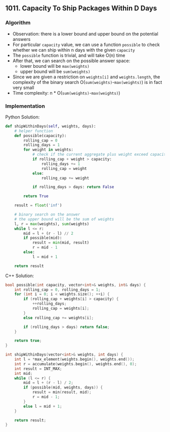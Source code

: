 ## 1011. Capacity To Ship Packages Within D Days
### Algorithm
- Observation: there is a lower bound and upper bound on the potential answers
- For particular `capacity` value, we can use a function `possible` to check whether we can ship within n days with the given `capacity`
- The `possible` function is trivial, and will take O(n) time
- After that, we can search on the possible answer space:
    - lower bound will be `max(weights)`
    - upper bound will be `sum(weights)`
- Since we are given a restriction on `weights[i]` and `weights.length`, the complexity of the binary search O(`sum(weights)`-`max(weights)`) is in fact very small
- Time complexity: n * O(`sum(weights)`-`max(weights)`)
### Implementation
Python Solution:
```python
def shipWithinDays(self, weights, days):
    # helper function
    def possible(capacity):
        rolling_cap = 0
        rolling_days = 1
        for weight in weights:
            # check if the current aggregate plus weight exceed capacity
            if rolling_cap + weight > capacity:
                rolling_days += 1
                rolling_cap = weight
            else:
                rolling_cap += weight

            if rolling_days > days: return False

        return True

    result = float('inf')

    # binary search on the answer
    # the upper bound will be the sum of weights
    l, r = max(weights), sum(weights)
    while l <= r:
        mid = l + (r - l) // 2
        if possible(mid):
            result = min(mid, result)
            r = mid - 1
        else:
            l = mid + 1

    return result
```
C++ Solution:
```cpp
bool possible(int capacity, vector<int>& weights, int& days) {
    int rolling_cap = 0, rolling_days = 1;
    for (int i = 0; i < weights.size(); ++i) {
        if (rolling_cap + weights[i] > capacity) {
            ++rolling_days;
            rolling_cap = weights[i];
        }
        else rolling_cap += weights[i];

        if (rolling_days > days) return false;
    }

    return true;
}

int shipWithinDays(vector<int>& weights, int days) {
    int l = *max_element(weights.begin(), weights.end());
    int r = accumulate(weights.begin(), weights.end(), 0);
    int result = INT_MAX;
    int mid;
    while (l <= r) {
        mid = l + (r - l) / 2;
        if (possible(mid, weights, days)) {
            result = min(result, mid);
            r = mid - 1;
        }
        else l = mid + 1;
    }

    return result;
}
```